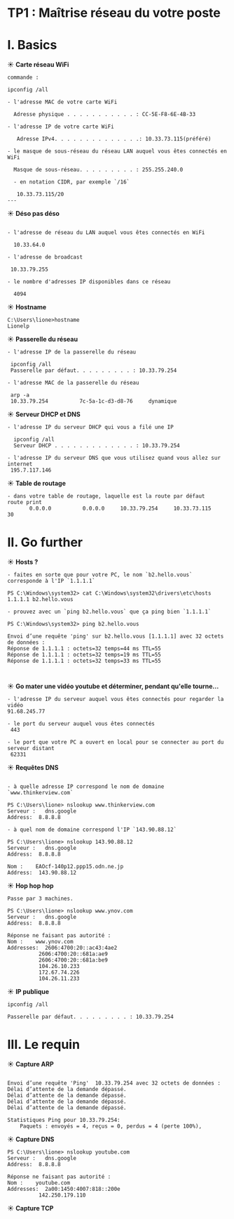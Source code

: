 # TP1 : Maîtrise réseau du votre poste

# I. Basics

☀️ **Carte réseau WiFi**
```
commande :

ipconfig /all 

- l'adresse MAC de votre carte WiFi

  Adresse physique . . . . . . . . . . . : CC-5E-F8-6E-4B-33

- l'adresse IP de votre carte WiFi

   Adresse IPv4. . . . . . . . . . . . . .: 10.33.73.115(préféré)

- le masque de sous-réseau du réseau LAN auquel vous êtes connectés en WiFi

  Masque de sous-réseau. . . . . . . . . : 255.255.240.0

  - en notation CIDR, par exemple `/16`
  
   10.33.73.115/20
---
```

☀️ **Déso pas déso**
```

- l'adresse de réseau du LAN auquel vous êtes connectés en WiFi

  10.33.64.0

- l'adresse de broadcast

 10.33.79.255

- le nombre d'adresses IP disponibles dans ce réseau

  4094
```


☀️ **Hostname**
```
C:\Users\lione>hostname
Lionelp
```

☀️ **Passerelle du réseau**
```
- l'adresse IP de la passerelle du réseau

 ipconfig /all
 Passerelle par défaut. . . . . . . . . : 10.33.79.254

- l'adresse MAC de la passerelle du réseau

 arp -a
 10.33.79.254          7c-5a-1c-d3-d8-76     dynamique

```
☀️ **Serveur DHCP et DNS**
```
- l'adresse IP du serveur DHCP qui vous a filé une IP

  ipconfig /all
  Serveur DHCP . . . . . . . . . . . . . : 10.33.79.254

- l'adresse IP du serveur DNS que vous utilisez quand vous allez sur internet
 195.7.117.146
```

☀️ **Table de routage**
```
- dans votre table de routage, laquelle est la route par défaut
route print 
       0.0.0.0          0.0.0.0     10.33.79.254     10.33.73.115     30
```


# II. Go further


☀️ **Hosts ?**
```
- faites en sorte que pour votre PC, le nom `b2.hello.vous` corresponde à l'IP `1.1.1.1`

PS C:\Windows\system32> cat C:\Windows\system32\drivers\etc\hosts
1.1.1.1 b2.hello.vous

- prouvez avec un `ping b2.hello.vous` que ça ping bien `1.1.1.1`

PS C:\Windows\system32> ping b2.hello.vous

Envoi d’une requête 'ping' sur b2.hello.vous [1.1.1.1] avec 32 octets de données :
Réponse de 1.1.1.1 : octets=32 temps=44 ms TTL=55
Réponse de 1.1.1.1 : octets=32 temps=19 ms TTL=55
Réponse de 1.1.1.1 : octets=32 temps=33 ms TTL=55



```

☀️ **Go mater une vidéo youtube et déterminer, pendant qu'elle tourne...**
```
- l'adresse IP du serveur auquel vous êtes connectés pour regarder la vidéo
91.68.245.77

- le port du serveur auquel vous êtes connectés
 443

- le port que votre PC a ouvert en local pour se connecter au port du serveur distant
 62331

```

☀️ **Requêtes DNS**

```

- à quelle adresse IP correspond le nom de domaine `www.thinkerview.com`

PS C:\Users\lione> nslookup www.thinkerview.com
Serveur :   dns.google
Address:  8.8.8.8

- à quel nom de domaine correspond l'IP `143.90.88.12`

PS C:\Users\lione> nslookup 143.90.88.12
Serveur :   dns.google
Address:  8.8.8.8

Nom :    EAOcf-140p12.ppp15.odn.ne.jp
Address:  143.90.88.12

```

☀️ **Hop hop hop**
```
Passe par 3 machines.

PS C:\Users\lione> nslookup www.ynov.com
Serveur :   dns.google
Address:  8.8.8.8

Réponse ne faisant pas autorité :
Nom :    www.ynov.com
Addresses:  2606:4700:20::ac43:4ae2
          2606:4700:20::681a:ae9
          2606:4700:20::681a:be9
          104.26.10.233
          172.67.74.226
          104.26.11.233
```

☀️ **IP publique**

```
ipconfig /all

Passerelle par défaut. . . . . . . . . : 10.33.79.254
```

# III. Le requin

☀️ **Capture ARP**
```PS C:\Users\lione> ping 10.33.79.254

Envoi d’une requête 'Ping'  10.33.79.254 avec 32 octets de données :
Délai d’attente de la demande dépassé.
Délai d’attente de la demande dépassé.
Délai d’attente de la demande dépassé.
Délai d’attente de la demande dépassé.

Statistiques Ping pour 10.33.79.254:
    Paquets : envoyés = 4, reçus = 0, perdus = 4 (perte 100%),
```

☀️ **Capture DNS**
```
PS C:\Users\lione> nslookup youtube.com
Serveur :   dns.google
Address:  8.8.8.8

Réponse ne faisant pas autorité :
Nom :    youtube.com
Addresses:  2a00:1450:4007:818::200e
          142.250.179.110
```


☀️ **Capture TCP**